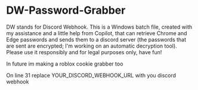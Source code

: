 # DW-Password-Grabber
DW stands for Discord Webhook. This is a Windows batch file, created with my assistance and a little help from Copilot, that can retrieve Chrome and Edge passwords and sends them to a discord server (the passwords that are sent are encrypted; I'm working on an automatic decryption tool). Please use it responsibly and for legal purposes only, have fun!

In future im making a roblox cookie grabber too

 On line 31 replace YOUR_DISCORD_WEBHOOK_URL with you discord webhook
